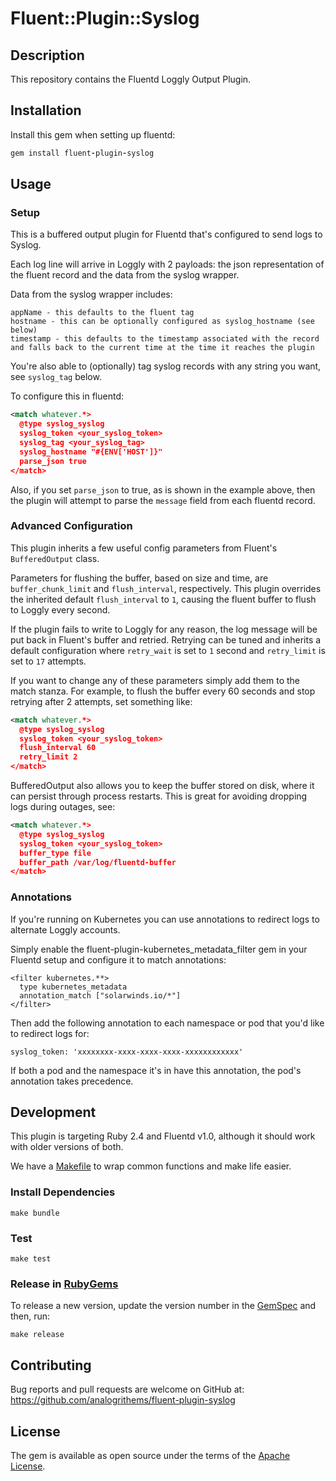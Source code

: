 # Fluent::Plugin::Syslog


## Description

This repository contains the Fluentd Loggly Output Plugin.

## Installation

Install this gem when setting up fluentd:
```ruby
gem install fluent-plugin-syslog
```

## Usage

### Setup

This is a buffered output plugin for Fluentd that's configured to send logs to Syslog.

Each log line will arrive in Loggly with 2 payloads: the json representation of the fluent record and the data from the syslog wrapper.

Data from the syslog wrapper includes:
```
appName - this defaults to the fluent tag
hostname - this can be optionally configured as syslog_hostname (see below)
timestamp - this defaults to the timestamp associated with the record and falls back to the current time at the time it reaches the plugin
```

You're also able to (optionally) tag syslog records with any string you want, see `syslog_tag` below. 

To configure this in fluentd:
```xml
<match whatever.*>
  @type syslog_syslog
  syslog_token <your_syslog_token>
  syslog_tag <your_syslog_tag>
  syslog_hostname "#{ENV['HOST']}"
  parse_json true
</match>
```

Also, if you set `parse_json` to true, as is shown in the example above, then the plugin will attempt to parse the `message` field from each fluentd record.

### Advanced Configuration
This plugin inherits a few useful config parameters from Fluent's `BufferedOutput` class.

Parameters for flushing the buffer, based on size and time, are `buffer_chunk_limit` and `flush_interval`, respectively. This plugin overrides the inherited default `flush_interval` to `1`, causing the fluent buffer to flush to Loggly every second. 

If the plugin fails to write to Loggly for any reason, the log message will be put back in Fluent's buffer and retried. Retrying can be tuned and inherits a default configuration where `retry_wait` is set to `1` second and `retry_limit` is set to `17` attempts.

If you want to change any of these parameters simply add them to the match stanza. For example, to flush the buffer every 60 seconds and stop retrying after 2 attempts, set something like:
```xml
<match whatever.*>
  @type syslog_syslog
  syslog_token <your_syslog_token>
  flush_interval 60
  retry_limit 2
</match>
```

BufferedOutput also allows you to keep the buffer stored on disk, where it can persist through process restarts. This is great for avoiding dropping logs during outages, see:

```xml
<match whatever.*>
  @type syslog_syslog
  syslog_token <your_syslog_token>
  buffer_type file
  buffer_path /var/log/fluentd-buffer
</match>
```

### Annotations

If you're running on Kubernetes you can use annotations to redirect logs to alternate Loggly accounts.

Simply enable the fluent-plugin-kubernetes_metadata_filter gem in your Fluentd setup and configure it to match annotations:

```
<filter kubernetes.**>
  type kubernetes_metadata
  annotation_match ["solarwinds.io/*"]
</filter>
```

Then add the following annotation to each namespace or pod that you'd like to redirect logs for:

```
syslog_token: 'xxxxxxxx-xxxx-xxxx-xxxx-xxxxxxxxxxxx'
```

If both a pod and the namespace it's in have this annotation, the pod's annotation takes precedence.

## Development

This plugin is targeting Ruby 2.4 and Fluentd v1.0, although it should work with older versions of both.

We have a [Makefile](Makefile) to wrap common functions and make life easier.

### Install Dependencies
`make bundle`

### Test
`make test`

### Release in [RubyGems](https://rubygems.org/gems/fluent-plugin-syslog)
To release a new version, update the version number in the [GemSpec](fluent-plugin-syslog.gemspec) and then, run:

`make release`

## Contributing

Bug reports and pull requests are welcome on GitHub at: https://github.com/analogrithems/fluent-plugin-syslog

## License

The gem is available as open source under the terms of the [Apache License](LICENSE).

